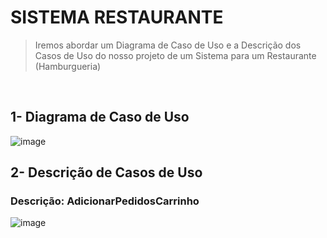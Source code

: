 <h1>SISTEMA RESTAURANTE</h1>

> Iremos abordar um Diagrama de Caso de Uso e a Descrição dos Casos de Uso do nosso projeto de um Sistema para um Restaurante (Hamburgueria)

<br>

<h2>1- Diagrama de Caso de Uso</h2>

![image](https://github.com/user-attachments/assets/dada7e46-3596-4c77-b97a-c7a39b702af9)


<h2>2- Descrição de Casos de Uso</h2>

<h3> Descrição: AdicionarPedidosCarrinho </h3>

![image](https://github.com/user-attachments/assets/9f121840-bd14-4212-839b-165ea6d05313)



